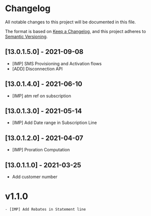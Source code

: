 # Changelog

All notable changes to this project will be documented in this file.

The format is based on [Keep a Changelog](https://keepachangelog.com/en/1.0.0/),
and this project adheres to [Semantic Versioning](https://semver.org/spec/v2.0.0.html).

## [13.0.1.5.0] - 2021-09-08
- [IMP] SMS Provisioning and Activation flows
- [ADD] Disconnection API

## [13.0.1.4.0] - 2021-06-10

- [IMP] atm ref on subscription

## [13.0.1.3.0] - 2021-05-14

- [IMP] Add Date range in Subscription Line

## [13.0.1.2.0] - 2021-04-07

- [IMP] Proration Computation

## [13.0.1.1.0] - 2021-03-25

- Add customer number

# v1.1.0

    - [IMP] Add Rebates in Statement line